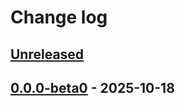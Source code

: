# Change log

## [Unreleased]

## [0.0.0-beta0] - 2025-10-18

[0.0.0-beta0]: https://github.com/taminomara/changelog-keeper/releases/tag/v0.0.0-beta0
[unreleased]: https://github.com/taminomara/changelog-keeper/compare/v0.0.0-beta0...HEAD
